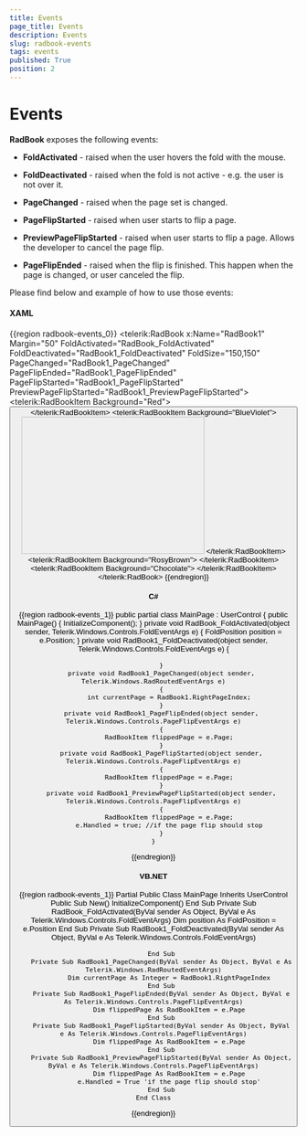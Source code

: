 ```yaml
---
title: Events
page_title: Events
description: Events
slug: radbook-events
tags: events
published: True
position: 2
---
```


# Events

__RadBook__ exposes the following events:

* __FoldActivated__ - raised when the user hovers the fold with the mouse.

* __FoldDeactivated__ - raised when the fold is not active - e.g. the user is not over it.

* __PageChanged__ - raised when the page set is changed.

* __PageFlipStarted__ - raised when user starts to flip a page.

* __PreviewPageFlipStarted__ - raised when user starts to flip a page. Allows the developer to cancel the page flip.

* __PageFlipEnded__ - raised when the flip is finished. This happen when the page is changed, or user canceled the flip.

Please find below and example of how to use those events:

#### __XAML__
{{region radbook-events_0}}
	<Grid x:Name="LayoutRoot" Background="Purple">
	    <telerik:RadBook x:Name="RadBook1" 
	                        Margin="50"
	                        FoldActivated="RadBook_FoldActivated"
	                        FoldDeactivated="RadBook1_FoldDeactivated"
	                        FoldSize="150,150"
	                        PageChanged="RadBook1_PageChanged"
	                        PageFlipEnded="RadBook1_PageFlipEnded"
	                        PageFlipStarted="RadBook1_PageFlipStarted"
	                        PreviewPageFlipStarted="RadBook1_PreviewPageFlipStarted">
	        <telerik:RadBookItem Background="Red">
	            <StackPanel>
	                <TextBlock FontSize="36" Text="Page 1" />
	                <Button Content="Click Me" />
	            </StackPanel>
	        </telerik:RadBookItem>
	        <telerik:RadBookItem Background="BlueViolet">
	            <StackPanel>
	                <TextBlock HorizontalAlignment="Right" 
	                            FontSize="36"
	                            Text="Page 2" />
	                <Image Width="320" 
	                        Height="240"
	                        Source="Koala.jpg" />
	            </StackPanel>
	        </telerik:RadBookItem>
	        <telerik:RadBookItem Background="RosyBrown">
	            <TextBlock FontSize="36" Text="Page 3" />
	        </telerik:RadBookItem>
	        <telerik:RadBookItem Background="Chocolate">
	            <TextBlock HorizontalAlignment="Right" 
	                        FontSize="36"
	                        Text="Page 4" />
	        </telerik:RadBookItem>
	    </telerik:RadBook>
	</Grid>
{{endregion}}

#### __C#__
{{region radbook-events_1}}
	public partial class MainPage : UserControl
	{
		public MainPage()
		{
			InitializeComponent();
		}
		private void RadBook_FoldActivated(object sender, Telerik.Windows.Controls.FoldEventArgs e)
		{
			FoldPosition position = e.Position;
		}
		private void RadBook1_FoldDeactivated(object sender, Telerik.Windows.Controls.FoldEventArgs e)
		{

		}
		private void RadBook1_PageChanged(object sender, Telerik.Windows.RadRoutedEventArgs e)
		{
			int currentPage = RadBook1.RightPageIndex;
		}
		private void RadBook1_PageFlipEnded(object sender, Telerik.Windows.Controls.PageFlipEventArgs e)
		{
			RadBookItem flippedPage = e.Page;
		}
		private void RadBook1_PageFlipStarted(object sender, Telerik.Windows.Controls.PageFlipEventArgs e)
		{
			RadBookItem flippedPage = e.Page;
		}
		private void RadBook1_PreviewPageFlipStarted(object sender, Telerik.Windows.Controls.PageFlipEventArgs e)
		{
			RadBookItem flippedPage = e.Page;
			e.Handled = true; //if the page flip should stop
		}
	}
{{endregion}}

#### __VB.NET__
{{region radbook-events_1}}
	Partial Public Class MainPage
		Inherits UserControl
		Public Sub New()
			InitializeComponent()
		End Sub
		Private Sub RadBook_FoldActivated(ByVal sender As Object, ByVal e As Telerik.Windows.Controls.FoldEventArgs)
			Dim position As FoldPosition = e.Position
		End Sub
		Private Sub RadBook1_FoldDeactivated(ByVal sender As Object, ByVal e As Telerik.Windows.Controls.FoldEventArgs)

		End Sub
		Private Sub RadBook1_PageChanged(ByVal sender As Object, ByVal e As Telerik.Windows.RadRoutedEventArgs)
			Dim currentPage As Integer = RadBook1.RightPageIndex
		End Sub
		Private Sub RadBook1_PageFlipEnded(ByVal sender As Object, ByVal e As Telerik.Windows.Controls.PageFlipEventArgs)
			Dim flippedPage As RadBookItem = e.Page
		End Sub
		Private Sub RadBook1_PageFlipStarted(ByVal sender As Object, ByVal e As Telerik.Windows.Controls.PageFlipEventArgs)
			Dim flippedPage As RadBookItem = e.Page
		End Sub
		Private Sub RadBook1_PreviewPageFlipStarted(ByVal sender As Object, ByVal e As Telerik.Windows.Controls.PageFlipEventArgs)
			Dim flippedPage As RadBookItem = e.Page
			e.Handled = True 'if the page flip should stop'
		End Sub
	End Class
{{endregion}}